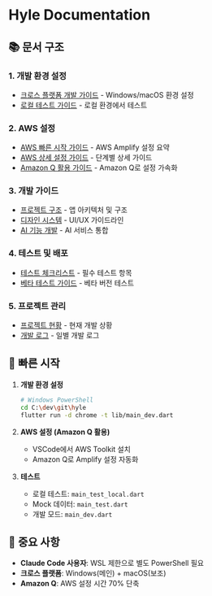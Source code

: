 # Hyle Documentation

## 📚 문서 구조

### 1. 개발 환경 설정
- [크로스 플랫폼 개발 가이드](./setup/CROSS_PLATFORM_GUIDE.md) - Windows/macOS 환경 설정
- [로컬 테스트 가이드](./setup/LOCAL_TESTING_GUIDE.md) - 로컬 환경에서 테스트

### 2. AWS 설정
- [AWS 빠른 시작 가이드](./aws/QUICK_START.md) - AWS Amplify 설정 요약
- [AWS 상세 설정 가이드](./aws/DETAILED_SETUP.md) - 단계별 상세 가이드
- [Amazon Q 활용 가이드](./aws/AMAZON_Q_GUIDE.md) - Amazon Q로 설정 가속화

### 3. 개발 가이드
- [프로젝트 구조](./development/ARCHITECTURE.md) - 앱 아키텍처 및 구조
- [디자인 시스템](./development/DESIGN_SYSTEM.md) - UI/UX 가이드라인
- [AI 기능 개발](./development/AI_FEATURES.md) - AI 서비스 통합

### 4. 테스트 및 배포
- [테스트 체크리스트](./testing/TEST_CHECKLIST.md) - 필수 테스트 항목
- [베타 테스트 가이드](./testing/BETA_GUIDE.md) - 베타 버전 테스트

### 5. 프로젝트 관리
- [프로젝트 현황](../PROJECT_STATUS.md) - 현재 개발 상황
- [개발 로그](./logs/) - 일별 개발 로그

## 🚀 빠른 시작

1. **개발 환경 설정**
   ```bash
   # Windows PowerShell
   cd C:\dev\git\hyle
   flutter run -d chrome -t lib/main_dev.dart
   ```

2. **AWS 설정 (Amazon Q 활용)**
   - VSCode에서 AWS Toolkit 설치
   - Amazon Q로 Amplify 설정 자동화

3. **테스트**
   - 로컬 테스트: `main_test_local.dart`
   - Mock 데이터: `main_test.dart`
   - 개발 모드: `main_dev.dart`

## 📌 중요 사항

- **Claude Code 사용자**: WSL 제한으로 별도 PowerShell 필요
- **크로스 플랫폼**: Windows(메인) + macOS(보조)
- **Amazon Q**: AWS 설정 시간 70% 단축